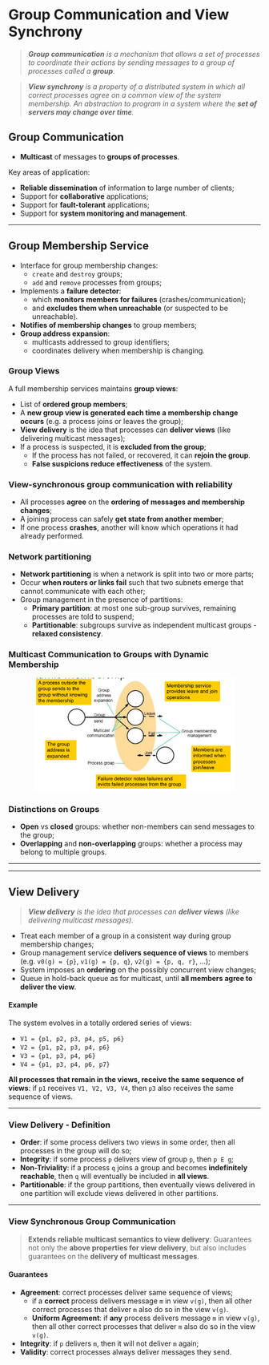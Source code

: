 # Group Communication and View Synchrony

> _**Group communication** is a mechanism that allows a set of processes to coordinate their actions by sending messages to a group of processes called a **group**._

> _**View synchrony** is a property of a distributed system in which all correct processes agree on a common view of the system membership. An abstraction to program in a system where the **set of servers may change over time**._

## Group Communication

* **Multicast** of messages to **groups of processes**.

Key areas of application:

* **Reliable dissemination** of information to large number of clients;
* Support for **collaborative** applications;
* Support for **fault-tolerant** applications;
* Support for **system monitoring and management**.

---

## Group Membership Service

* Interface for group membership changes:
  * `create` and `destroy` groups;
  * `add` and `remove` processes from groups;
* Implements a **failure detector**:
  * which **monitors members for failures** (crashes/communication);
  * and **excludes them when unreachable** (or suspected to be unreachable).
* **Notifies of membership changes** to group members;
* **Group address expansion**:
  * multicasts addressed to group identifiers;
  * coordinates delivery when membership is changing.

### Group Views

A full membership services maintains **group views**:

* List of **ordered group members**;
* A **new group view is generated each time a membership change occurs** (e.g. a process joins or leaves the group);
* **View delivery** is the idea that processes can **deliver views** (like delivering multicast messages);
* If a process is suspected, it is **excluded from the group**;
  * If the process has not failed, or recovered, it can **rejoin the group**.
  * **False suspicions reduce effectiveness** of the system.

### View-synchronous group communication with reliability

* All processes **agree** on the **ordering of messages and membership changes**;
* A joining process can safely **get state from another member**;
* If one process **crashes**, another will know which operations it had already performed.

### Network partitioning

* **Network partitioning** is when a network is split into two or more parts;
* Occur **when routers or links fail** such that two subnets emerge that cannot communicate with each other;
* Group management in the presence of partitions:
  * **Primary partition**: at most one sub-group survives, remaining processes are told to suspend;
  * **Partitionable**: subgroups survive as independent multicast groups - **relaxed consistency**.

### Multicast Communication to Groups with Dynamic Membership

<p align="center">
    <img src="./imgs/multicast-communication.png" width="400px" alt="Multicast Communication"/>
</p>

### Distinctions on Groups

* **Open** vs **closed** groups: whether non-members can send messages to the group;
* **Overlapping** and **non-overlapping** groups: whether a process may belong to multiple groups.

---
---

## View Delivery

> _**View delivery** is the idea that processes can **deliver views** (like delivering multicast messages)._

* Treat each member of a group in a consistent way during group membership changes;
* Group management service **delivers sequence of views** to members (e.g. `v0(g) = {p}`, `v1(g) = {p, q}`, `v2(g) = {p, q, r}`, ...);
* System imposes an **ordering** on the possibly concurrent view changes;
* Queue in hold-back queue as for multicast, until **all members agree to deliver the view**.

#### Example

The system evolves in a totally ordered series of views:

* `V1 = {p1, p2, p3, p4, p5, p6}`
* `V2 = {p1, p2, p3, p4, p6}`
* `V3 = {p1, p3, p4, p6}`
* `V4 = {p1, p3, p4, p6, p7}`

**All processes that remain in the views, receive the same sequence of views**: if `p1` receives `V1, V2, V3, V4`, then `p3` also receives the same sequence of views.

---

### View Delivery - Definition

* **Order**: if some process delivers two views in some order, then all processes in the group will do so;
* **Integrity**: if some process `p` delivers view of group `p`, then `p E g`;
* **Non-Triviality**: if a process `q` joins a group and becomes **indefinitely reachable**, then `q` will eventually be included in **all views**.
* **Partitionable**: if the group partitions, then eventually views delivered in one partition will exclude views delivered in other partitions.

---

### View Synchronous Group Communication

> **Extends reliable multicast semantics to view delivery**: Guarantees not only the
> **above properties for view delivery**, but also includes guarantees on the **delivery of multicast messages**.

#### Guarantees

* **Agreement**: correct processes deliver same sequence of views;
  * if a **correct** process delivers message `m` in view `v(g)`, then all other correct processes that deliver `m` also do so in the view `v(g)`.
  * **Uniform Agreement**: if **any** process delivers message `m` in view `v(g)`, then all other correct processes that deliver `m` also do so in the view `v(g)`.
* **Integrity**: if `p` delivers `m`, then it will not deliver `m` again;
* **Validity**: correct processes always deliver messages they send.

